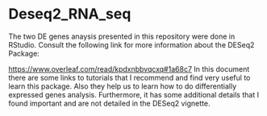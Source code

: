 # Deseq2_RNA_seq

The two DE genes anaysis presented in this repository were done in RStudio.
Consult the following link for more information about the DESeq2 Package:

https://www.overleaf.com/read/kpdxnbbvqcxq#1a68c7
In this document there are some links to tutorials that I recommend and find very useful to learn this package. 
Also they help us to learn how to do differentially expressed genes analysis.
Furthermore, it has some additional details that I found important and are not detailed in the DESeq2 vignette.
